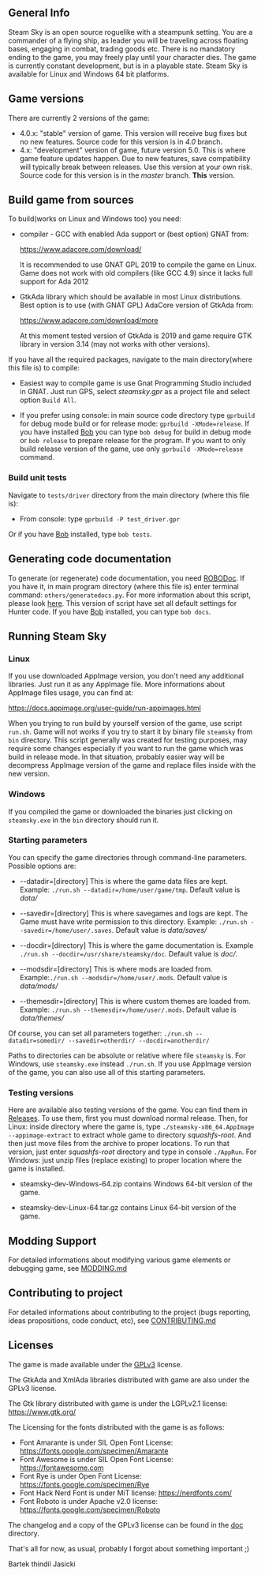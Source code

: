## General Info

Steam Sky is an open source roguelike with a steampunk setting. You are a
commander of a flying ship, as leader you will be traveling across floating
bases, engaging in combat, trading goods etc. There is no mandatory ending
to the game, you may freely play until your character dies. The game is
currently constant development, but is in a playable state. Steam Sky is
available for Linux and Windows 64 bit platforms.

## Game versions
There are currently 2 versions of the game:
- 4.0.x: "stable" version of game. This version will receive bug fixes but
  no new features. Source code for this version is in *4.0* branch.
- 4.x: "development" version of game, future version 5.0. This is where
  game feature updates happen. Due to new features, save compatibility
  will typically break between releases. Use this version at your own risk.
  Source code for this version is in the *master* branch. **This** version.

## Build game from sources

To build(works on Linux and Windows too) you need:

* compiler - GCC with enabled Ada support or (best option) GNAT from:

  https://www.adacore.com/download/

  It is recommended to use GNAT GPL 2019 to compile the game on Linux.
  Game does not work with old compilers (like GCC 4.9) since it
  lacks full support for Ada 2012

* GtkAda library which should be available in most Linux distributions. Best
  option is to use (with GNAT GPL) AdaCore version of GtkAda from:

  https://www.adacore.com/download/more

  At this moment tested version of GtkAda is 2019 and game require GTK library
  in version 3.14 (may not works with other versions).

If you have all the required packages, navigate to the main directory(where
this file is) to compile:

* Easiest way to compile game is use Gnat Programming Studio included in GNAT.
  Just run GPS, select *steamsky.gpr* as a project file and select option
  `Build All`.

* If you prefer using console: in main source code directory type `gprbuild`
  for debug mode build or for release mode: `gprbuild -XMode=release`. If you
  have installed [Bob](https://github.com/thindil/bob) you can type `bob debug`
  for build in debug mode or `bob release` to prepare release for the program.
  If you want to only build release version of the game, use only `gprbuild -XMode=release`
  command.

### Build unit tests

Navigate to `tests/driver` directory from the main directory (where this
file is):

* From console: type `gprbuild -P test_driver.gpr`

Or if you have [Bob](https://github.com/thindil/bob) installed, type `bob tests`.

## Generating code documentation

To generate (or regenerate) code documentation, you need [ROBODoc](https://rfsber.home.xs4all.nl/Robo/).
If you have it, in main program directory (where this file is) enter terminal
command: `others/generatedocs.py`. For more information about this script,
please look [here](https://github.com/thindil/roboada#generatedocspy). This
version of script have set all default settings for Hunter code. If you have
[Bob](https://github.com/thindil/bob) installed, you can type `bob docs`.

## Running Steam Sky

### Linux
If you use downloaded AppImage version, you don't need any additional
libraries. Just run it as any AppImage file. More informations about AppImage
files usage, you can find at:

https://docs.appimage.org/user-guide/run-appimages.html

When you trying to run build by yourself version of the game, use script
`run.sh`. Game will not works if you try to start it by binary file
`steamsky` from `bin` directory. This script generally was created for
testing purposes, may require some changes especially if you want to run
the game which was build in release mode. In that situation, probably
easier way will be decompress AppImage version of the game and replace
files inside with the new version.

### Windows
If you compiled the game or downloaded the binaries just clicking on
`steamsky.exe` in the `bin` directory should run it.

### Starting parameters
You can specify the game directories through command-line parameters.
Possible options are:

* --datadir=[directory] This is where the game data files are kept.
   Example: `./run.sh --datadir=/home/user/game/tmp`.
   Default value is *data/*

* --savedir=[directory] This is where savegames and logs are kept.
   The Game must have write permission to this directory.
   Example: `./run.sh --savedir=/home/user/.saves`.
   Default value is *data/saves/*

* --docdir=[directory] This is where the game documentation is.
   Example `./run.sh --docdir=/usr/share/steamsky/doc`.
   Default value is *doc/*.

* --modsdir=[directory] This is where mods are loaded from.
   Example:`./run.sh --modsdir=/home/user/.mods`.
   Default value is *data/mods/*

* --themesdir=[directory] This is where custom themes are loaded from.
   Example: `./run.sh --themesdir=/home/user/.mods`.
   Default value is *data/themes/*

Of course, you can set all parameters together:
`./run.sh --datadir=somedir/ --savedir=otherdir/ --docdir=anotherdir/`

Paths to directories can be absolute or relative where file `steamsky` is. For
Windows, use `steamsky.exe` instead `./run.sh`. If you use AppImage version
of the game, you can also use all of this starting parameters.

### Testing versions

Here are available also testing versions of the game. You can find them
in [Releases](https://github.com/thindil/steamsky/releases/tag/travis-dev-build).
To use them, first you must download normal release. Then, for Linux: inside
directory where the game is, type `./steamsky-x86_64.AppImage --appimage-extract`
to extract whole game to directory *squashfs-root*. And then just move files
from the archive to proper locations. To run that version, just enter
*squashfs-root* directory and type in console `./AppRun`. For Windows: just
unzip files (replace existing) to proper location where the game is installed.

* steamsky-dev-Windows-64.zip contains Windows 64-bit version of the game.

* steamsky-dev-Linux-64.tar.gz contains Linux 64-bit version of the game.

## Modding Support
For detailed informations about modifying various game elements or debugging
game, see [MODDING.md](bin/doc/MODDING.md)

## Contributing to project
For detailed informations about contributing to the project
(bugs reporting, ideas propositions, code conduct, etc),
see [CONTRIBUTING.md](bin/doc/CONTRIBUTING.md)

## Licenses
The game is made available under the [GPLv3](bin/doc/COPYING) license.

The GtkAda and XmlAda libraries distributed with game are also under the GPLv3 license.

The Gtk library distributed with game is under the LGPLv2.1 license: https://www.gtk.org/

The Licensing for the fonts distributed with the game is as follows:

* Font Amarante is under SIL Open Font License: https://fonts.google.com/specimen/Amarante
* Font Awesome is under SIL Open Font License: https://fontawesome.com
* Font Rye is under Open Font License: https://fonts.google.com/specimen/Rye
* Font Hack Nerd Font is under MiT license: https://nerdfonts.com/
* Font Roboto is under Apache v2.0 license: https://fonts.google.com/specimen/Roboto


The changelog and a copy of the GPLv3 license can be found in the [doc](bin/doc) directory.


That's all for now, as usual, probably I forgot about something important ;)

Bartek thindil Jasicki
